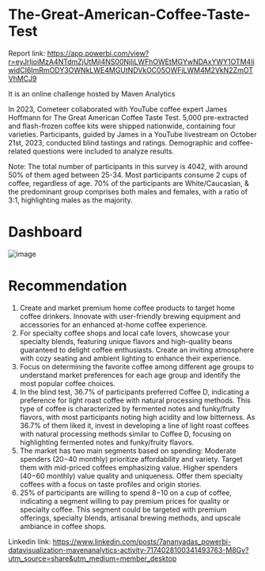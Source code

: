 # The-Great-American-Coffee-Taste-Test

Report link: https://app.powerbi.com/view?r=eyJrIjoiMzA4NTdmZjUtMjI4NS00NjliLWFhOWEtMGYwNDAxYWY1OTM4IiwidCI6ImRmODY3OWNkLWE4MGUtNDVkOC05OWFjLWM4M2VkN2ZmOTVhMCJ9

It is an online challenge hosted by Maven Analytics

In 2023, Cometeer collaborated with YouTube coffee expert James Hoffmann for The Great American Coffee Taste Test. 5,000 pre-extracted and flash-frozen coffee kits were shipped nationwide, containing four varieties. Participants, guided by James in a YouTube livestream on October 21st, 2023, conducted blind tastings and ratings. Demographic and coffee-related questions were included to analyze results.

Note: The total number of participants in this survey is 4042, with around 50% of them aged between 25-34. Most participants consume 2 cups of coffee, regardless of age. 70% of the participants are White/Caucasian, & the predominant group comprises both males and females, with a ratio of 3:1, highlighting males as the majority.

# Dashboard
![image](https://github.com/Ananyad7/The-Great-American-Coffee-Taste-Test/assets/164981636/fa652a46-cf34-4cf5-aad7-e71b44eac4f6)


# Recommendation
1. Create and market premium home coffee products to target home coffee drinkers. Innovate with user-friendly brewing equipment and accessories for an enhanced at-home coffee experience.
2. For specialty coffee shops and local cafe lovers, showcase your specialty blends, featuring unique flavors and high-quality beans guaranteed to delight coffee enthusiasts. Create an inviting atmosphere with cozy seating and ambient lighting to enhance their experience.
3. Focus on determining the favorite coffee among different age groups to understand market preferences for each age group and identify the most popular coffee choices.
4. In the blind test, 36.7% of participants preferred Coffee D, indicating a preference for light roast coffee with natural processing methods. This type of coffee is characterized by fermented notes and funky/fruity flavors, with most participants noting high acidity and low bitterness. As 36.7% of them liked it, invest in developing a line of light roast coffees with natural processing methods similar to Coffee D, focusing on highlighting fermented notes and funky/fruity flavors.
5. The market has two main segments based on spending: Moderate spenders ($20-$40 monthly) prioritize affordability and variety. Target them with mid-priced coffees emphasizing value. Higher spenders ($40-$60 monthly) value quality and uniqueness. Offer them specialty coffees with a focus on taste profiles and origin stories.
6. 25% of participants are willing to spend $8-$10 on a cup of coffee, indicating a segment willing to pay premium prices for quality or specialty coffee. This segment could be targeted with premium offerings, specialty blends, artisanal brewing methods, and upscale ambiance in coffee shops.

Linkedin link: https://www.linkedin.com/posts/7ananyadas_powerbi-datavisualization-mavenanalytics-activity-7174028100341493763-M8Gv?utm_source=share&utm_medium=member_desktop
